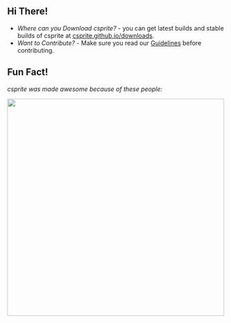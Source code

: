 ## Hi There!

- *Where can you Download csprite?* - you can get latest builds and stable builds of csprite at [csprite.github.io/downloads](https://csprite.github.io/downloads/).
- *Want to Contribute?* - Make sure you read our [Guidelines](../CONTRIBUTING.md) before contributing.

## Fun Fact!

*csprite was made awesome because of these people:*

<a href="https://github.com/csprite/csprite/graphs/contributors">
  <img width="500" src="https://csprite.github.io/contrib-collage/csprite-csprite.png" />
</a>
